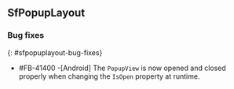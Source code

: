 ## SfPopupLayout

### Bug fixes
{: #sfpopuplayout-bug-fixes}

* \#FB-41400 -[Android] The `PopupView` is now opened and closed properly when changing the `IsOpen` property at runtime.